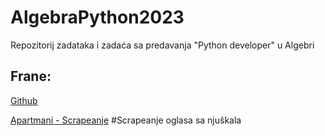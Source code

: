 # AlgebraPython2023

Repozitorij zadataka i zadaća sa predavanja "Python developer" u Algebri


## Frane:

[Github]

[Apartmani - Scrapeanje]  #Scrapeanje oglasa sa njuškala

















[Github]: https://github.com/FraneCal
[Apartmani - Scrapeanje]: https://github.com/FraneCal/Apartment-Prices
      
  
